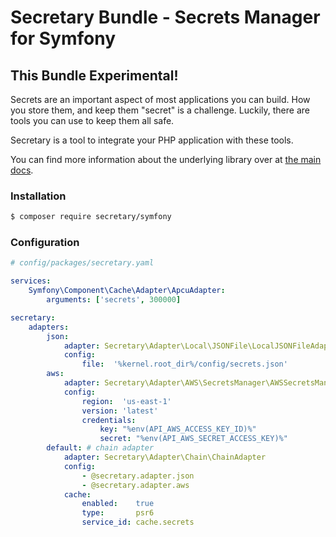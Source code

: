 # Secretary Bundle - Secrets Manager for Symfony

## This Bundle Experimental!

Secrets are an important aspect of most applications you can build. How you store them, and keep them "secret" is a challenge.
Luckily, there are tools you can use to keep them all safe. 

Secretary is a tool to integrate your PHP application with these tools.

You can find more information about the underlying library over at [the main docs](https://github.com/secretary/php).

### Installation

```bash
$ composer require secretary/symfony
```

### Configuration

```yaml
# config/packages/secretary.yaml

services:
    Symfony\Component\Cache\Adapter\ApcuAdapter:
        arguments: ['secrets', 300000]

secretary:
    adapters:
        json:
            adapter: Secretary\Adapter\Local\JSONFile\LocalJSONFileAdapter
            config:
                file:  '%kernel.root_dir%/config/secrets.json'
        aws:
            adapter: Secretary\Adapter\AWS\SecretsManager\AWSSecretsManagerAdapter
            config:
                region:  'us-east-1'
                version: 'latest'
                credentials:
                    key: "%env(API_AWS_ACCESS_KEY_ID)%"
                    secret: "%env(API_AWS_SECRET_ACCESS_KEY)%"
        default: # chain adapter
            adapter: Secretary\Adapter\Chain\ChainAdapter
            config:
                - @secretary.adapter.json
                - @secretary.adapter.aws
            cache:
                enabled:    true
                type:       psr6
                service_id: cache.secrets
```